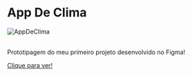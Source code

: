 # App De Clima

![AppDeClima](https://github.com/JoaoEduSB/AppDeClima/assets/146045770/42d83cfd-c72d-4ece-aece-a0eb6dc56431)

<br>
Prototipagem do meu primeiro projeto desenvolvido no Figma!

[Clique para ver!](https://www.figma.com/design/ekDbpw11oZeUwgpD7EV8dB/Projeto-2?node-id=0%3A1&t=gPAyP7mnTwZvdo4N-1)
